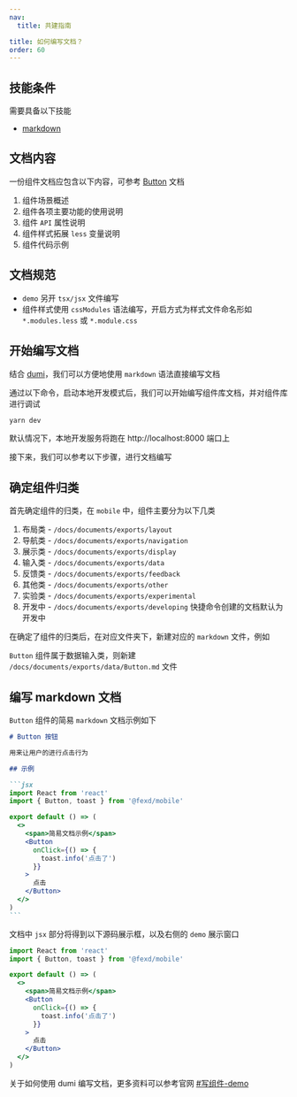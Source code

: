 ```yaml
---
nav:
  title: 共建指南

title: 如何编写文档？
order: 60
---
```


## 技能条件

需要具备以下技能

- [markdown](http://markdown.p2hp.com/basic-syntax/)

## 文档内容

一份组件文档应包含以下内容，可参考 [Button](/documents/exports/data/button) 文档

1. 组件场景概述
2. 组件各项主要功能的使用说明
3. 组件 `API` 属性说明
4. 组件样式拓展 `less` 变量说明
5. 组件代码示例

## 文档规范

- `demo` 另开 `tsx/jsx` 文件编写
- 组件样式使用 `cssModules` 语法编写，开启方式为样式文件命名形如 `*.modules.less` 或 `*.module.css`

## 开始编写文档

结合 [dumi](https://d.umijs.org/zh-CN)，我们可以方便地使用 `markdown` 语法直接编写文档

通过以下命令，启动本地开发模式后，我们可以开始编写组件库文档，并对组件库进行调试

```bash
yarn dev
```

默认情况下，本地开发服务将跑在 http://localhost:8000 端口上

接下来，我们可以参考以下步骤，进行文档编写

## 确定组件归类

首先确定组件的归类，在 `mobile` 中，组件主要分为以下几类

1. 布局类 - `/docs/documents/exports/layout`
2. 导航类 - `/docs/documents/exports/navigation`
3. 展示类 - `/docs/documents/exports/display`
4. 输入类 - `/docs/documents/exports/data`
5. 反馈类 - `/docs/documents/exports/feedback`
6. 其他类 - `/docs/documents/exports/other`
7. 实验类 - `/docs/documents/exports/experimental`
8. 开发中 - `/docs/documents/exports/developing` 快捷命令创建的文档默认为开发中

在确定了组件的归类后，在对应文件夹下，新建对应的 `markdown` 文件，例如

`Button` 组件属于数据输入类，则新建 `/docs/documents/exports/data/Button.md` 文件

## 编写 markdown 文档

`Button` 组件的简易 `markdown` 文档示例如下

````markdown
# Button 按钮

用来让用户的进行点击行为

## 示例

```jsx
import React from 'react'
import { Button, toast } from '@fexd/mobile'

export default () => (
  <>
    <span>简易文档示例</span>
    <Button
      onClick={() => {
        toast.info('点击了')
      }}
    >
      点击
    </Button>
  </>
)
```
````

文档中 `jsx` 部分将得到以下源码展示框，以及右侧的 `demo` 展示窗口

```jsx
import React from 'react'
import { Button, toast } from '@fexd/mobile'

export default () => (
  <>
    <span>简易文档示例</span>
    <Button
      onClick={() => {
        toast.info('点击了')
      }}
    >
      点击
    </Button>
  </>
)
```

关于如何使用 dumi 编写文档，更多资料可以参考官网 [#写组件-demo](https://d.umijs.org/zh-CN/guide/basic#写组件-demo)
